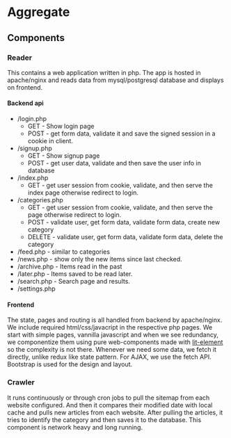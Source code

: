 # Aggregate

## Components
### Reader
This contains a web application written in php. The app is hosted in apache/nginx and reads data from mysql/postgresql database and displays on frontend.

#### Backend api
- /login.php
   * GET		- Show login page
   * POST		- get form data, validate it and save the signed session in a cookie in client.
- /signup.php
   * GET		- Show signup page
   * POST		- get user data, validate and then save the user info in database
- /index.php
   * GET		- get user session from cookie, validate, and then serve the index page otherwise redirect to login.
- /categories.php
   * GET		- get user session from cookie, validate, and then serve the page otherwise redirect to login.
   * POST		- validate user, get form data, validate form data, create new category
   * DELETE		- validate user, get form data, validate form data, delete the category
- /feed.php		- similar to categories
- /news.php		- show only the new items since last checked.
- /archive.php	- Items read in the past
- /later.php	- Items saved to be read later.
- /search.php	- Search page and results.
- /settings.php

#### Frontend
The state, pages and routing is all handled from backend by apache/nginx. We include required html/css/javacript in the respective php pages.
We start with simple pages, vannilla javascript and when we see redundancy, we componentize them using pure web-components made with [lit-element](https://lit-element.polymer-project.org/) so the complexity is not there. Whenever we need some data, we fetch it directly, unlike redux like state pattern. For AJAX, we use the fetch API. Bootstrap is used for the design and layout.

### Crawler
It runs continuously or through cron jobs to pull the sitemap from each website configured. And then it compares their modified date with local cache and pulls new articles from each website. After pulling the articles, it tries to identify the category and then saves it to the database. This component is network heavy and long running.
